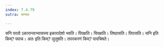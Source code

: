 ```yaml
---
index: 7.4.79
sutra: सन्यतः

---
```

सनि परतो ऽकारान्ताभ्यासस्य इकारादेशो भवति। पिपक्षति। यियक्षति। तिष्ठासति। पिपासति। सनि इति किम्? पपाच। अतः इति किम्? लुलूषति। तपरकरणं किम्? पापचिषते।